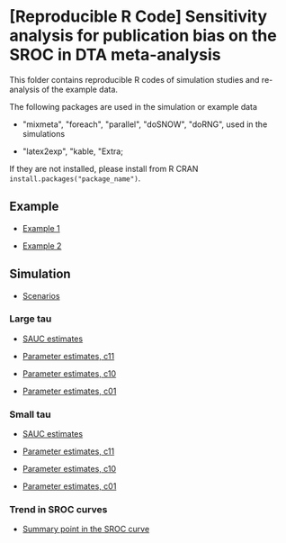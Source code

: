 # [Reproducible R Code] Sensitivity analysis for publication bias on the SROC in DTA meta-analysis


This folder contains reproducible R codes of simulation studies and re-analysis of the example data.

The following packages are used in the simulation or example data

- "mixmeta", "foreach", "parallel", "doSNOW", "doRNG", used in the simulations

- "latex2exp", "kable, "Extra; 

If they are not installed, please install from R CRAN `install.packages("package_name")`.
 

## Example

- [Example 1](example-results/HTML-Example-IVD.Rmd)

- [Example 2](example-results/HTML-Example-CD64.Rmd)

## Simulation

- [Scenarios](simulation-results/scenarios/HTML-Table-scenarios.Rmd)

### Large tau

- [SAUC estimates](simulation-results/results-RData-Rmd/t12/htmlSAUC-line-plot-t12.Rmd)

- [Parameter estimates, c11](simulation-results/results-RData-Rmd/t12/htmlTab-other-pars-t12-c11.Rmd)

- [Parameter estimates, c10](simulation-results/results-RData-Rmd/t12/htmlTab-other-pars-t12-c10.Rmd)

- [Parameter estimates, c01](simulation-results/results-RData-Rmd/t12/htmlTab-other-pars-t12-c01.Rmd)

### Small tau

- [SAUC estimates](simulation-results/results-RData-Rmd/t0.7/htmlSAUC-line-plot-t0.7.Rmd)

- [Parameter estimates, c11](simulation-results/results-RData-Rmd/t0.7/htmlTab-other-pars-t0.7-c11.Rmd)

- [Parameter estimates, c10](simulation-results/results-RData-Rmd/t0.7/htmlTab-other-pars-t0.7-c10.Rmd)

- [Parameter estimates, c01](simulation-results/results-RData-Rmd/t0.7/htmlTab-other-pars-t0.7-c01.Rmd)

### Trend in SROC curves

- [Summary point in the SROC curve](simulation-results/HTML-sim-sroc.Rmd)








